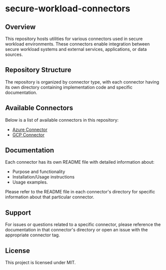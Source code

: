 # secure-workload-connectors

## Overview
This repository hosts utilities for various connectors used in secure workload environments. These connectors enable integration between secure workload systems and external services, applications, or data sources.

## Repository Structure
The repository is organized by connector type, with each connector having its own directory containing implementation code and specific documentation.

## Available Connectors
Below is a list of available connectors in this repository:

- [Azure Connector](azure)
- [GCP Connector](gcp)

## Documentation
Each connector has its own README file with detailed information about:
- Purpose and functionality
- Installation/Usage instructions
- Usage examples.

Please refer to the README file in each connector's directory for specific information about that particular connector.

## Support
For issues or questions related to a specific connector, please reference the documentation in that connector's directory or open an issue with the appropriate connector tag.

## License
This project is licensed under MIT.
